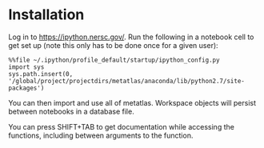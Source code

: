 Installation
============

Log in to <https://ipython.nersc.gov/>. Run the following in a notebook
cell to get set up (note this only has to be done once for a given
user):

```
%%file ~/.ipython/profile_default/startup/ipython_config.py
import sys
sys.path.insert(0, '/global/project/projectdirs/metatlas/anaconda/lib/python2.7/site-packages')
```

You can then import and use all of metatlas. Workspace objects will
persist between notebooks in a database file.

You can press SHIFT+TAB to get documentation while accessing the
functions, including between arguments to the function.
